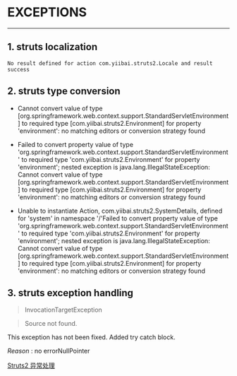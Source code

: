 # EXCEPTIONS

------

## 1. struts localization

`No result defined for action com.yiibai.struts2.Locale and result success`

## 2. struts type conversion

* Cannot convert value of type [org.springframework.web.context.support.StandardServletEnvironment] to required type [com.yiibai.struts2.Environment] for property 'environment': no matching editors or conversion strategy found

* Failed to convert property value of type 'org.springframework.web.context.support.StandardServletEnvironment' to required type 'com.yiibai.struts2.Environment' for property 'environment'; nested exception is java.lang.IllegalStateException: Cannot convert value of type [org.springframework.web.context.support.StandardServletEnvironment] to required type [com.yiibai.struts2.Environment] for property 'environment': no matching editors or conversion strategy found

* Unable to instantiate Action, com.yiibai.struts2.SystemDetails, defined for 'system' in namespace '/'Failed to convert property value of type 'org.springframework.web.context.support.StandardServletEnvironment' to required type 'com.yiibai.struts2.Environment' for property 'environment'; nested exception is java.lang.IllegalStateException: Cannot convert value of type [org.springframework.web.context.support.StandardServletEnvironment] to required type [com.yiibai.struts2.Environment] for property 'environment': no matching editors or conversion strategy found

## 3. struts exception handling

> InvocationTargetException

> Source not found.

This exception has not been fixed. Added try catch block.

*Reason* : no errorNullPointer

[Struts2 异常处理](http://www.yiibai.com/struts_2/struts_exception_handling.html)

